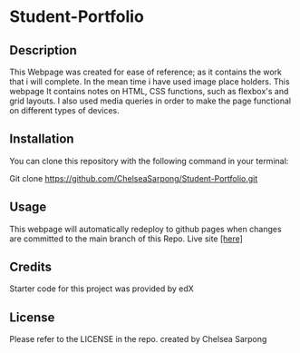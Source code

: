 # Student-Portfolio


## Description

This Webpage was created for ease of reference; as it contains the work that i will complete. In the mean time i have used image place holders. This webpage It contains notes on HTML, CSS functions, such as flexbox's and grid layouts. I also used media queries in order to make the page functional on different types of devices.



## Installation

You can clone this repository with the following command in your terminal: 

Git clone https://github.com/ChelseaSarpong/Student-Portfolio.git

## Usage
 This webpage will automatically redeploy to github pages when changes are committed to the main branch of this Repo. Live site [[here]](https://chelseasarpong.github.io/Student-Portfolio/)


## Credits

Starter code for this project was provided by edX

## License

Please refer to the LICENSE in the repo.
created by Chelsea Sarpong
